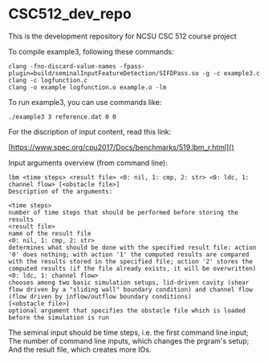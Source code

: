 # CSC512_dev_repo
This is the development repository for NCSU CSC 512 course project

To compile example3, following these commands:

```
clang -fno-discard-value-names -fpass-plugin=build/seminalInputFeatureDetection/SIFDPass.so -g -c example3.c
clang -c logfunction.c
clang -o example logfunction.o example.o -lm
```

To run example3, you can use commands like:

```
./example3 3 reference.dat 0 0
```
For the discription of input content, read this link:

[https://www.spec.org/cpu2017/Docs/benchmarks/519.lbm_r.html]()

Input arguments overview (from command line):

```
lbm <time steps> <result file> <0: nil, 1: cmp, 2: str> <0: ldc, 1: channel flow> [<obstacle file>]
Description of the arguments:

<time steps>
number of time steps that should be performed before storing the results
<result file>
name of the result file
<0: nil, 1: cmp, 2: str>
determines what should be done with the specified result file: action '0' does nothing; with action '1' the computed results are compared with the results stored in the specified file; action '2' stores the computed results (if the file already exists, it will be overwritten)
<0: ldc, 1: channel flow>
chooses among two basic simulation setups, lid-driven cavity (shear flow driven by a "sliding wall" boundary condition) and channel flow (flow driven by inflow/outflow boundary conditions)
[<obstacle file>]
optional argument that specifies the obstacle file which is loaded before the simulation is run
```

The seminal input should be time steps, i.e. the first command line input; The number of command line inputs, which changes the prgram's setup; And the result file, which creates more IOs.